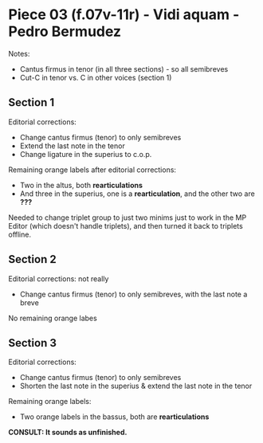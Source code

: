 # Piece 03 (f.07v-11r) - Vidi aquam - Pedro Bermudez

Notes:
- Cantus firmus in tenor (in all three sections) - so all semibreves
- Cut-C in tenor vs. C in other voices (section 1)


## Section 1

Editorial corrections:
- Change cantus firmus (tenor) to only semibreves
- Extend the last note in the tenor
- Change ligature in the superius to c.o.p.

Remaining orange labels after editorial corrections:
- Two in the altus, both **rearticulations**
- And three in the superius, one is a **rearticulation**, and the other two are **???**

Needed to change triplet group to just two minims just to work in the MP Editor (which doesn't handle triplets), and then turned it back to triplets offline.


## Section 2

Editorial corrections: not really
- Change cantus firmus (tenor) to only semibreves, with the last note a breve

No remaining orange labes


## Section 3

Editorial corrections:
- Change cantus firmus (tenor) to only semibreves
- Shorten the last note in the superius & extend the last note in the tenor

Remaining orange labels:
- Two orange labels in the bassus, both are **rearticulations**

**CONSULT: It sounds as unfinished.**